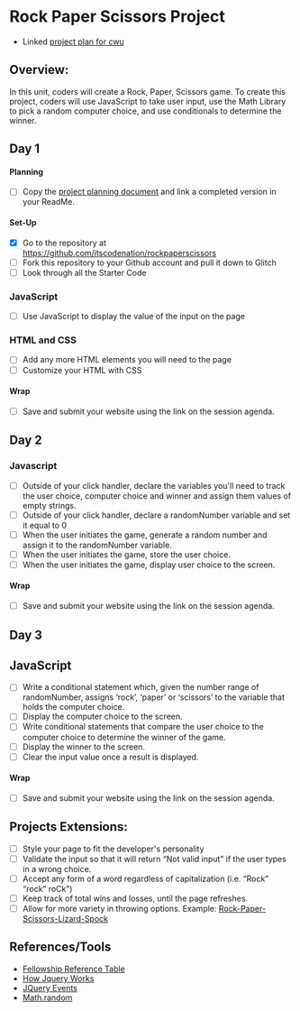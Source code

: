 # Rock Paper Scissors Project

- Linked [project plan for cwu](https://docs.google.com/document/d/1qzF54skx3xb49RbhlaHt7XFyC_xad6JZQdWiavOh0eE/edit?usp=sharing)

## Overview: 
In this unit, coders will create a Rock, Paper, Scissors game. To create this project, coders will use JavaScript to take user input, use the Math Library to pick a random computer choice, and use conditionals to determine the winner.

## Day 1

#### Planning
- [ ] Copy the [project planning document](https://docs.google.com/document/d/1CCzFGH6Z4AtpWrDuB6KQK73N5-8ywGv0KhO10i3hZPk/edit#) and link a completed version in your ReadMe.

#### Set-Up
- [x] Go to the repository at https://github.com/itscodenation/rockpaperscissors
- [ ] Fork this repository to your Github account and pull it down to Glitch
- [ ] Look through all the Starter Code

### JavaScript
- [ ] Use JavaScript to display the value of the input on the page

### HTML and CSS
- [ ] Add any more HTML elements you will need to the page
- [ ] Customize your HTML with CSS

#### Wrap
- [ ] Save and submit your website using the link on the session agenda.

## Day 2

### Javascript 

- [ ] Outside of your click handler, declare the variables you'll need to track the user choice, computer choice and winner and assign them values of empty strings.
- [ ] Outside of your click handler, declare a randomNumber variable and set it equal to 0
- [ ] When the user initiates the game, generate a random number and assign it to the randomNumber variable.
- [ ] When the user initiates the game, store the user choice.
- [ ] When the user initiates the game, display user choice to the screen.

#### Wrap
- [ ] Save and submit your website using the link on the session agenda.

## Day 3

## JavaScript
- [ ] Write a conditional statement which, given the number range of randomNumber, assigns ‘rock’, ‘paper’ or ‘scissors’ to the variable that holds the computer choice. 
- [ ] Display the computer choice to the screen.
- [ ] Write conditional statements that compare the user choice to the computer choice to determine the winner of the game.
- [ ] Display the winner to the screen.
- [ ] Clear the input value once a result is displayed.

#### Wrap
- [ ] Save and submit your website using the link on the session agenda.


## Projects Extensions:
- [ ] Style your page to fit the developer's personality
- [ ] Validate the input so that it will return “Not valid input” if the user types in a wrong choice. 
- [ ] Accept any form of a word regardless of capitalization (i.e. “Rock” “rock” roCk”)
- [ ] Keep track of total wins and losses, until the page refreshes. 
- [ ] Allow for more variety in throwing options. Example: [Rock-Paper-Scissors-Lizard-Spock](http://en.wikipedia.org/wiki/Rock-paper-scissors-lizard-Spock)

## References/Tools
* [Fellowship Reference Table](https://docs.google.com/document/d/1qrY2OC-6S04oOXZlYmXja7lmKBmdApR-HXJkhfd67e8/)
* [How Jquery Works](http://learn.jquery.com/about-jquery/how-jquery-works/)
* [JQuery Events](http://api.jquery.com/category/events/)
* [Math.random](https://developer.mozilla.org/en-US/docs/Web/JavaScript/Reference/Global_Objects/Math/random)
